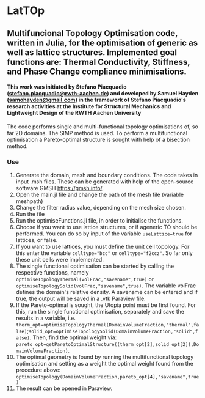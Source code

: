 # LatTOp
## Multifuncional Topology Optimisation code, written in Julia, for the optimisation of generic as well as lattice structures.  Implemented goal functions are: Thermal Conductivity, Stiffness, and Phase Change compliance minimisations.
#### This work was initiated by Stefano Piacquadio (stefano.piacquadio@rwth-aachen.de) and developed by Samuel Hayden (samohayden@gmail.com) in the framework of Stefano Piacquadio's research activities at the Institute for Structural Mechanics and Lightweight Design of the RWTH Aachen University

The code performs single and multi-functional topology optimisations of, so far 2D domains. The SIMP method is used. To perform a multifunctional optimisation a Pareto-optimal structure is sought with help of a bisection method.

### Use
1. Generate the domain, mesh and boundary conditions. The code takes in input .msh files. These can be generated with help of the open-source software GMSH https://gmsh.info/.
2. Open the main.jl file and change the path of the mesh file (variable meshpath)
3. Change the filter radius value, depending on the mesh size chosen.
4. Run the file
5. Run the optimiseFunctions.jl file, in order to initialise the functions.
6. Choose if you want to use lattice structures, or if ageneric TO should be performed. You can do so by input of the variable `useLattice=true` for lattices, or false.
7. If you want to use lattices, you must define the unit cell topology. For this enter the variable `celltype="bcc"` or `celltype="f2ccz"`. So far only these unit cells were implemented.
8. The single functional optimisation can be started by calling the respective functions, namely `optimiseTopologyThermal(volFrac,"savename",true)` or `optimiseTopologySolid(volFrac,"savename",true)`. The variable volFrac defines the domain's relative density. A savename can be entered and if true, the output will be saved in a .vtk Paraview file.
9. If the Pareto-optimal is sought, the Utopia point must be first found. For this, run the single functional optimisation, separately and save the results in a variable, i.e. `therm_opt=optimiseTopologyThermal(DomainVolumeFraction,"thermal",false)`;`solid_opt=optimiseTopologySolid(DomainVolumeFraction,"solid",false)`. Then, find the optimal weight via: `pareto_opt=getParetoOptimalStructure((therm_opt[2],solid_opt[2]),DomainVolumeFraction)`.
10. The optimal geometry is found by running the multifunctional topology optimisation and setting as a weight the optimal weight found from the procedure above: `optimiseTopology(DomainVolumeFraction,pareto_opt[4],"savename",true)`
11. The result can be opened in Paraview.

